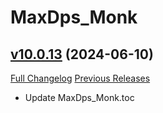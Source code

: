 # MaxDps_Monk

## [v10.0.13](https://github.com/kaminaris/MaxDps-Monk/tree/v10.0.13) (2024-06-10)
[Full Changelog](https://github.com/kaminaris/MaxDps-Monk/compare/v10.0.12...v10.0.13) [Previous Releases](https://github.com/kaminaris/MaxDps-Monk/releases)

- Update MaxDps\_Monk.toc  
